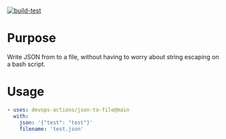 [![build-test](https://github.com/devops-actions/json-to-file/actions/workflows/test.yml/badge.svg)](https://github.com/devops-actions/json-to-file/actions/workflows/test.yml)


# Purpose
Write JSON from to a file, without having to worry about string escaping on a bash script.

# Usage
``` yaml
- uses: devops-actions/json-to-file@main
  with:
    json: '{"test": "test"}'
    filename: 'test.json'
```
